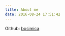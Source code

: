 ```yaml
---
title: About me
date: 2016-08-24 17:51:42
---
```


Github: [bosimica](https://github.com/suabochica)

